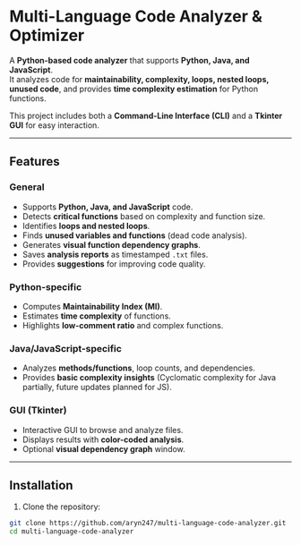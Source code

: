 # Multi-Language Code Analyzer & Optimizer

A **Python-based code analyzer** that supports **Python, Java, and JavaScript**.  
It analyzes code for **maintainability, complexity, loops, nested loops, unused code**, and provides **time complexity estimation** for Python functions.  

This project includes both a **Command-Line Interface (CLI)** and a **Tkinter GUI** for easy interaction.

---

## Features

### General
- Supports **Python, Java, and JavaScript** code.
- Detects **critical functions** based on complexity and function size.
- Identifies **loops and nested loops**.
- Finds **unused variables and functions** (dead code analysis).
- Generates **visual function dependency graphs**.
- Saves **analysis reports** as timestamped `.txt` files.
- Provides **suggestions** for improving code quality.

### Python-specific
- Computes **Maintainability Index (MI)**.
- Estimates **time complexity** of functions.
- Highlights **low-comment ratio** and complex functions.

### Java/JavaScript-specific
- Analyzes **methods/functions**, loop counts, and dependencies.
- Provides **basic complexity insights** (Cyclomatic complexity for Java partially, future updates planned for JS).

### GUI (Tkinter)
- Interactive GUI to browse and analyze files.
- Displays results with **color-coded analysis**.
- Optional **visual dependency graph** window.

---

## Installation

1. Clone the repository:

```bash
git clone https://github.com/aryn247/multi-language-code-analyzer.git
cd multi-language-code-analyzer
